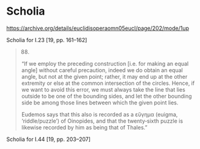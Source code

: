 # Scholia

https://archive.org/details/euclidisoperaomn05eucl/page/202/mode/1up

Scholia for I.23 [19, pp. 161–162]

> 88.
> “If we employ the preceding construction [i.e. for making an equal angle] without careful precaution, indeed we do obtain an equal angle, but not at the given point; rather, it may end up at the other extremity or else at the common intersection of the circles. Hence, if we want to avoid this error, we must always take the line that lies outside to be one of the bounding sides, and let the other bounding side be among those lines between which the given point lies.
>
> Eudemos says that this also is recorded as a εὕγημα (euigma, ‘riddle/puzzle’) of Oinopides, and that the twenty‐sixth puzzle is likewise recorded by him as being that of Thales.”

Scholia for I.44 [19, pp. 203–207]
